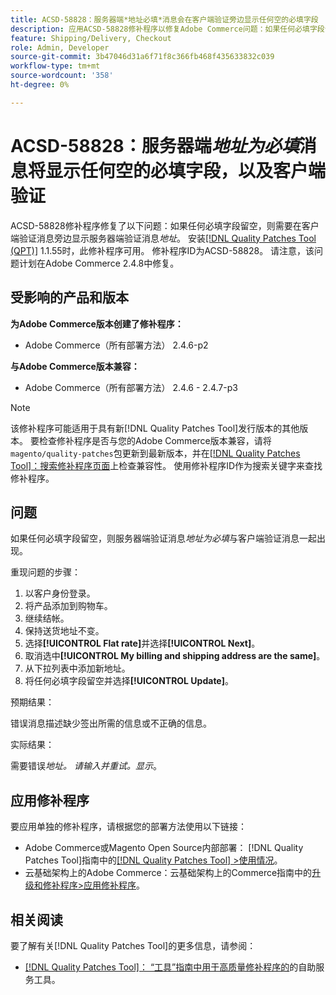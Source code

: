 ```yaml
---
title: ACSD-58828：服务器端*地址必填*消息会在客户端验证旁边显示任何空的必填字段
description: 应用ACSD-58828修补程序以修复Adobe Commerce问题：如果任何必填字段留空，则服务器端验证消息*地址为必填项*与客户端验证消息一起显示。
feature: Shipping/Delivery, Checkout
role: Admin, Developer
source-git-commit: 3b47046d31a6f71f8c366fb468f435633832c039
workflow-type: tm+mt
source-wordcount: '358'
ht-degree: 0%

---
```



# ACSD-58828：服务器端&#x200B;*地址为必填*&#x200B;消息将显示任何空的必填字段，以及客户端验证

ACSD-58828修补程序修复了以下问题：如果任何必填字段留空，则需要在客户端验证消息旁边显示服务器端验证消息&#x200B;*地址*。 安装[[!DNL Quality Patches Tool (QPT)]](/help/tools/quality-patches-tool/quality-patches-tool-to-self-serve-quality-patches.md) 1.1.55时，此修补程序可用。 修补程序ID为ACSD-58828。 请注意，该问题计划在Adobe Commerce 2.4.8中修复。

## 受影响的产品和版本

**为Adobe Commerce版本创建了修补程序：**
* Adobe Commerce（所有部署方法） 2.4.6-p2

**与Adobe Commerce版本兼容：**
* Adobe Commerce（所有部署方法） 2.4.6 - 2.4.7-p3

>[!NOTE]
>
>该修补程序可能适用于具有新[!DNL Quality Patches Tool]发行版本的其他版本。 要检查修补程序是否与您的Adobe Commerce版本兼容，请将`magento/quality-patches`包更新到最新版本，并在[[!DNL Quality Patches Tool]：搜索修补程序页面](https://experienceleague.adobe.com/tools/commerce-quality-patches/index.html)上检查兼容性。 使用修补程序ID作为搜索关键字来查找修补程序。

## 问题

如果任何必填字段留空，则服务器端验证消息&#x200B;*地址为必填*&#x200B;与客户端验证消息一起出现。

重现问题的步骤：

1. 以客户身份登录。
1. 将产品添加到购物车。
1. 继续结帐。
1. 保持送货地址不变。
1. 选择&#x200B;**[!UICONTROL Flat rate]**&#x200B;并选择&#x200B;**[!UICONTROL Next]**。
1. 取消选中&#x200B;**[!UICONTROL My billing and shipping address are the same]**。
1. 从下拉列表中添加新地址。
1. 将任何必填字段留空并选择&#x200B;**[!UICONTROL Update]**。

预期结果：

错误消息描述缺少签出所需的信息或不正确的信息。

实际结果：

需要错误&#x200B;*地址。 请输入并重试。显示*。

## 应用修补程序

要应用单独的修补程序，请根据您的部署方法使用以下链接：

* Adobe Commerce或Magento Open Source内部部署： [!DNL Quality Patches Tool]指南中的[[!DNL Quality Patches Tool] >使用情况](/help/tools/quality-patches-tool/usage.md)。
* 云基础架构上的Adobe Commerce：云基础架构上的Commerce指南中的[升级和修补程序>应用修补程序](https://experienceleague.adobe.com/docs/commerce-cloud-service/user-guide/develop/upgrade/apply-patches.html)。

## 相关阅读

要了解有关[!DNL Quality Patches Tool]的更多信息，请参阅：

* [[!DNL Quality Patches Tool]： “工具”指南中用于高质量修补程序的](/help/tools/quality-patches-tool/quality-patches-tool-to-self-serve-quality-patches.md)的自助服务工具。
